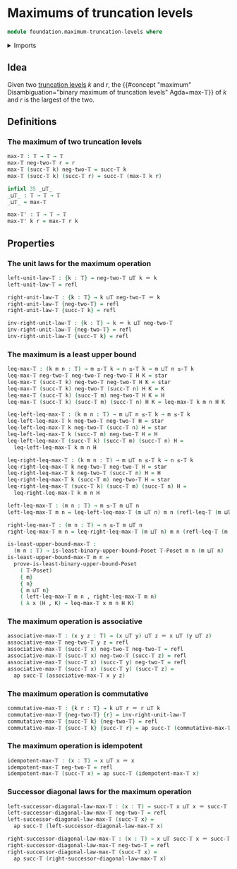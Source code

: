 # Maximums of truncation levels

```agda
module foundation.maximum-truncation-levels where

```

<details><summary>Imports</summary>

```agda
open import foundation.action-on-identifications-functions
open import foundation.dependent-pair-types
open import foundation.identity-types
open import foundation.inequality-truncation-levels
open import foundation.unit-type

open import foundation-core.truncation-levels

open import order-theory.least-upper-bounds-posets
```

</details>

## Idea

Given two [truncation levels](foundation-core.truncation-levels.md) $k$ and $r$,
the
{{#concept "maximum" Disambiguation="binary maximum of truncation levels" Agda=max-𝕋}}
of $k$ and $r$ is the largest of the two.

## Definitions

### The maximum of two truncation levels

```agda
max-𝕋 : 𝕋 → 𝕋 → 𝕋
max-𝕋 neg-two-𝕋 r = r
max-𝕋 (succ-𝕋 k) neg-two-𝕋 = succ-𝕋 k
max-𝕋 (succ-𝕋 k) (succ-𝕋 r) = succ-𝕋 (max-𝕋 k r)

infixl 35 _⊔𝕋_
_⊔𝕋_ : 𝕋 → 𝕋 → 𝕋
_⊔𝕋_ = max-𝕋

max-𝕋' : 𝕋 → 𝕋 → 𝕋
max-𝕋' k r = max-𝕋 r k
```

## Properties

### The unit laws for the maximum operation

```agda
left-unit-law-𝕋 : {k : 𝕋} → neg-two-𝕋 ⊔𝕋 k ＝ k
left-unit-law-𝕋 = refl

right-unit-law-𝕋 : {k : 𝕋} → k ⊔𝕋 neg-two-𝕋 ＝ k
right-unit-law-𝕋 {neg-two-𝕋} = refl
right-unit-law-𝕋 {succ-𝕋 k} = refl

inv-right-unit-law-𝕋 : {k : 𝕋} → k ＝ k ⊔𝕋 neg-two-𝕋
inv-right-unit-law-𝕋 {neg-two-𝕋} = refl
inv-right-unit-law-𝕋 {succ-𝕋 k} = refl
```

### The maximum is a least upper bound

```agda
leq-max-𝕋 : (k m n : 𝕋) → m ≤-𝕋 k → n ≤-𝕋 k → m ⊔𝕋 n ≤-𝕋 k
leq-max-𝕋 neg-two-𝕋 neg-two-𝕋 neg-two-𝕋 H K = star
leq-max-𝕋 (succ-𝕋 k) neg-two-𝕋 neg-two-𝕋 H K = star
leq-max-𝕋 (succ-𝕋 k) neg-two-𝕋 (succ-𝕋 n) H K = K
leq-max-𝕋 (succ-𝕋 k) (succ-𝕋 m) neg-two-𝕋 H K = H
leq-max-𝕋 (succ-𝕋 k) (succ-𝕋 m) (succ-𝕋 n) H K = leq-max-𝕋 k m n H K

leq-left-leq-max-𝕋 : (k m n : 𝕋) → m ⊔𝕋 n ≤-𝕋 k → m ≤-𝕋 k
leq-left-leq-max-𝕋 k neg-two-𝕋 neg-two-𝕋 H = star
leq-left-leq-max-𝕋 k neg-two-𝕋 (succ-𝕋 n) H = star
leq-left-leq-max-𝕋 k (succ-𝕋 m) neg-two-𝕋 H = H
leq-left-leq-max-𝕋 (succ-𝕋 k) (succ-𝕋 m) (succ-𝕋 n) H =
  leq-left-leq-max-𝕋 k m n H

leq-right-leq-max-𝕋 : (k m n : 𝕋) → m ⊔𝕋 n ≤-𝕋 k → n ≤-𝕋 k
leq-right-leq-max-𝕋 k neg-two-𝕋 neg-two-𝕋 H = star
leq-right-leq-max-𝕋 k neg-two-𝕋 (succ-𝕋 n) H = H
leq-right-leq-max-𝕋 k (succ-𝕋 m) neg-two-𝕋 H = star
leq-right-leq-max-𝕋 (succ-𝕋 k) (succ-𝕋 m) (succ-𝕋 n) H =
  leq-right-leq-max-𝕋 k m n H

left-leq-max-𝕋 : (m n : 𝕋) → m ≤-𝕋 m ⊔𝕋 n
left-leq-max-𝕋 m n = leq-left-leq-max-𝕋 (m ⊔𝕋 n) m n (refl-leq-𝕋 (m ⊔𝕋 n))

right-leq-max-𝕋 : (m n : 𝕋) → n ≤-𝕋 m ⊔𝕋 n
right-leq-max-𝕋 m n = leq-right-leq-max-𝕋 (m ⊔𝕋 n) m n (refl-leq-𝕋 (m ⊔𝕋 n))

is-least-upper-bound-max-𝕋 :
  (m n : 𝕋) → is-least-binary-upper-bound-Poset 𝕋-Poset m n (m ⊔𝕋 n)
is-least-upper-bound-max-𝕋 m n =
  prove-is-least-binary-upper-bound-Poset
    ( 𝕋-Poset)
    { m}
    { n}
    { m ⊔𝕋 n}
    ( left-leq-max-𝕋 m n , right-leq-max-𝕋 m n)
    ( λ x (H , K) → leq-max-𝕋 x m n H K)
```

### The maximum operation is associative

```agda
associative-max-𝕋 : (x y z : 𝕋) → (x ⊔𝕋 y) ⊔𝕋 z ＝ x ⊔𝕋 (y ⊔𝕋 z)
associative-max-𝕋 neg-two-𝕋 y z = refl
associative-max-𝕋 (succ-𝕋 x) neg-two-𝕋 neg-two-𝕋 = refl
associative-max-𝕋 (succ-𝕋 x) neg-two-𝕋 (succ-𝕋 z) = refl
associative-max-𝕋 (succ-𝕋 x) (succ-𝕋 y) neg-two-𝕋 = refl
associative-max-𝕋 (succ-𝕋 x) (succ-𝕋 y) (succ-𝕋 z) =
  ap succ-𝕋 (associative-max-𝕋 x y z)
```

### The maximum operation is commutative

```agda
commutative-max-𝕋 : {k r : 𝕋} → k ⊔𝕋 r ＝ r ⊔𝕋 k
commutative-max-𝕋 {neg-two-𝕋} {r} = inv-right-unit-law-𝕋
commutative-max-𝕋 {succ-𝕋 k} {neg-two-𝕋} = refl
commutative-max-𝕋 {succ-𝕋 k} {succ-𝕋 r} = ap succ-𝕋 (commutative-max-𝕋 {k} {r})
```

### The maximum operation is idempotent

```agda
idempotent-max-𝕋 : (x : 𝕋) → x ⊔𝕋 x ＝ x
idempotent-max-𝕋 neg-two-𝕋 = refl
idempotent-max-𝕋 (succ-𝕋 x) = ap succ-𝕋 (idempotent-max-𝕋 x)
```

### Successor diagonal laws for the maximum operation

```agda
left-successor-diagonal-law-max-𝕋 : (x : 𝕋) → succ-𝕋 x ⊔𝕋 x ＝ succ-𝕋 x
left-successor-diagonal-law-max-𝕋 neg-two-𝕋 = refl
left-successor-diagonal-law-max-𝕋 (succ-𝕋 x) =
  ap succ-𝕋 (left-successor-diagonal-law-max-𝕋 x)

right-successor-diagonal-law-max-𝕋 : (x : 𝕋) → x ⊔𝕋 succ-𝕋 x ＝ succ-𝕋 x
right-successor-diagonal-law-max-𝕋 neg-two-𝕋 = refl
right-successor-diagonal-law-max-𝕋 (succ-𝕋 x) =
  ap succ-𝕋 (right-successor-diagonal-law-max-𝕋 x)
```
